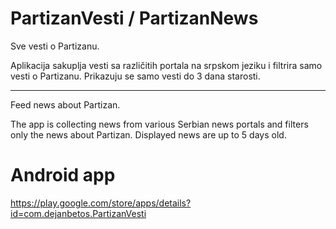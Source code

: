 # PartizanVesti / PartizanNews

Sve vesti o Partizanu.

Aplikacija sakuplja vesti sa različitih portala na srpskom jeziku i filtrira samo vesti o Partizanu.
Prikazuju se samo vesti do 3 dana starosti.

---

Feed news about Partizan.

The app is collecting news from various Serbian news portals and filters only the news about Partizan.
Displayed news are up to 5 days old.

# Android app
https://play.google.com/store/apps/details?id=com.dejanbetos.PartizanVesti
